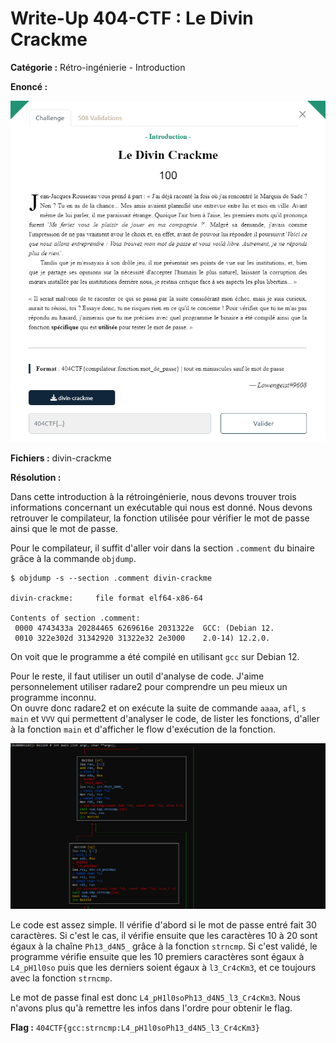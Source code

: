 # Write-Up 404-CTF : Le Divin Crackme

__Catégorie :__ Rétro-ingénierie - Introduction

**Enoncé :**

![Enoncé du challenge](images/enonce.png)

**Fichiers :** divin-crackme

**Résolution :**

Dans cette introduction à la rétroingénierie, nous devons trouver trois informations concernant un exécutable qui nous est donné. Nous devons retrouver le compilateur, la fonction utilisée pour vérifier le mot de passe ainsi que le mot de passe.

Pour le compilateur, il suffit d'aller voir dans la section `.comment` du binaire grâce à la commande `objdump`.
```
$ objdump -s --section .comment divin-crackme

divin-crackme:     file format elf64-x86-64

Contents of section .comment:
 0000 4743433a 20284465 6269616e 2031322e  GCC: (Debian 12.
 0010 322e302d 31342920 31322e32 2e3000    2.0-14) 12.2.0.
```

On voit que le programme a été compilé en utilisant `gcc` sur Debian 12.

Pour le reste, il faut utiliser un outil d'analyse de code. J'aime personnelement utiliser radare2 pour comprendre un peu mieux un programme inconnu.  
On ouvre donc radare2 et on exécute la suite de commande `aaaa`, `afl`, `s main` et `VVV` qui permettent d'analyser le code, de lister les fonctions, d'aller à la fonction `main` et d'afficher le flow d'exécution de la fonction.

![Radare 2](images/radare2.png)

Le code est assez simple. Il vérifie d'abord si le mot de passe entré fait 30 caractères. Si c'est le cas, il vérifie ensuite que les caractères 10 à 20 sont égaux à la chaîne `Ph13_d4N5_` grâce à la fonction `strncmp`.
Si c'est validé, le programme vérifie ensuite que les 10 premiers caractères sont égaux à `L4_pH1l0so` puis que les derniers soient égaux à `l3_Cr4cKm3`, et ce toujours avec la fonction `strncmp`.

Le mot de passe final est donc `L4_pH1l0soPh13_d4N5_l3_Cr4cKm3`. Nous n'avons plus qu'à remettre les infos dans l'ordre pour obtenir le flag.

**Flag :** `404CTF{gcc:strncmp:L4_pH1l0soPh13_d4N5_l3_Cr4cKm3}`